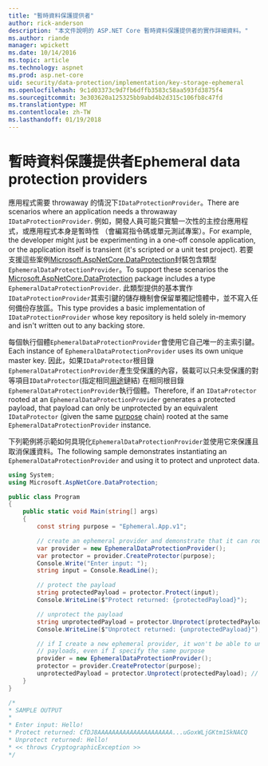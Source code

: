```yaml
---
title: "暫時資料保護提供者"
author: rick-anderson
description: "本文件說明的 ASP.NET Core 暫時資料保護提供者的實作詳細資料。"
ms.author: riande
manager: wpickett
ms.date: 10/14/2016
ms.topic: article
ms.technology: aspnet
ms.prod: asp.net-core
uid: security/data-protection/implementation/key-storage-ephemeral
ms.openlocfilehash: 9c1d03373c9d7fb6dffb3583c58aa593fd3875f4
ms.sourcegitcommit: 3e303620a125325bb9abd4b2d315c106fb8c47fd
ms.translationtype: MT
ms.contentlocale: zh-TW
ms.lasthandoff: 01/19/2018
---
```

# <a name="ephemeral-data-protection-providers"></a><span data-ttu-id="f9e1a-103">暫時資料保護提供者</span><span class="sxs-lookup"><span data-stu-id="f9e1a-103">Ephemeral data protection providers</span></span>

<a name="data-protection-implementation-key-storage-ephemeral"></a>

<span data-ttu-id="f9e1a-104">應用程式需要 throwaway 的情況下`IDataProtectionProvider`。</span><span class="sxs-lookup"><span data-stu-id="f9e1a-104">There are scenarios where an application needs a throwaway `IDataProtectionProvider`.</span></span> <span data-ttu-id="f9e1a-105">例如，開發人員可能只實驗一次性的主控台應用程式，或應用程式本身是暫時性 （會編寫指令碼或單元測試專案）。</span><span class="sxs-lookup"><span data-stu-id="f9e1a-105">For example, the developer might just be experimenting in a one-off console application, or the application itself is transient (it's scripted or a unit test project).</span></span> <span data-ttu-id="f9e1a-106">若要支援這些案例[Microsoft.AspNetCore.DataProtection](https://www.nuget.org/packages/Microsoft.AspNetCore.DataProtection/)封裝包含類型`EphemeralDataProtectionProvider`。</span><span class="sxs-lookup"><span data-stu-id="f9e1a-106">To support these scenarios the [Microsoft.AspNetCore.DataProtection](https://www.nuget.org/packages/Microsoft.AspNetCore.DataProtection/) package includes a type `EphemeralDataProtectionProvider`.</span></span> <span data-ttu-id="f9e1a-107">此類型提供的基本實作`IDataProtectionProvider`其索引鍵的儲存機制會保留單獨記憶體中，並不寫入任何備份存放區。</span><span class="sxs-lookup"><span data-stu-id="f9e1a-107">This type provides a basic implementation of `IDataProtectionProvider` whose key repository is held solely in-memory and isn't written out to any backing store.</span></span>

<span data-ttu-id="f9e1a-108">每個執行個體`EphemeralDataProtectionProvider`會使用它自己唯一的主索引鍵。</span><span class="sxs-lookup"><span data-stu-id="f9e1a-108">Each instance of `EphemeralDataProtectionProvider` uses its own unique master key.</span></span> <span data-ttu-id="f9e1a-109">因此，如果`IDataProtector`根目錄`EphemeralDataProtectionProvider`產生受保護的內容，裝載可以只未受保護的對等項目`IDataProtector`(指定相同[用途](../consumer-apis/purpose-strings.md#data-protection-consumer-apis-purposes)鏈結) 在相同根目錄`EphemeralDataProtectionProvider`執行個體。</span><span class="sxs-lookup"><span data-stu-id="f9e1a-109">Therefore, if an `IDataProtector` rooted at an `EphemeralDataProtectionProvider` generates a protected payload, that payload can only be unprotected by an equivalent `IDataProtector` (given the same [purpose](../consumer-apis/purpose-strings.md#data-protection-consumer-apis-purposes) chain) rooted at the same `EphemeralDataProtectionProvider` instance.</span></span>

<span data-ttu-id="f9e1a-110">下列範例將示範如何具現化`EphemeralDataProtectionProvider`並使用它來保護且取消保護資料。</span><span class="sxs-lookup"><span data-stu-id="f9e1a-110">The following sample demonstrates instantiating an `EphemeralDataProtectionProvider` and using it to protect and unprotect data.</span></span>

```csharp
using System;
using Microsoft.AspNetCore.DataProtection;

public class Program
{
    public static void Main(string[] args)
    {
        const string purpose = "Ephemeral.App.v1";

        // create an ephemeral provider and demonstrate that it can round-trip a payload
        var provider = new EphemeralDataProtectionProvider();
        var protector = provider.CreateProtector(purpose);
        Console.Write("Enter input: ");
        string input = Console.ReadLine();

        // protect the payload
        string protectedPayload = protector.Protect(input);
        Console.WriteLine($"Protect returned: {protectedPayload}");

        // unprotect the payload
        string unprotectedPayload = protector.Unprotect(protectedPayload);
        Console.WriteLine($"Unprotect returned: {unprotectedPayload}");

        // if I create a new ephemeral provider, it won't be able to unprotect existing
        // payloads, even if I specify the same purpose
        provider = new EphemeralDataProtectionProvider();
        protector = provider.CreateProtector(purpose);
        unprotectedPayload = protector.Unprotect(protectedPayload); // THROWS
    }
}

/*
* SAMPLE OUTPUT
*
* Enter input: Hello!
* Protect returned: CfDJ8AAAAAAAAAAAAAAAAAAAAA...uGoxWLjGKtm1SkNACQ
* Unprotect returned: Hello!
* << throws CryptographicException >>
*/
```
